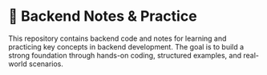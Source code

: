 # 🧠 Backend Notes & Practice

This repository contains backend code and notes for learning and practicing key concepts in backend development. The goal is to build a strong foundation through hands-on coding, structured examples, and real-world scenarios.
